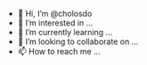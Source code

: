 - 👋 Hi, I’m @cholosdo
- 👀 I’m interested in ...
- 🌱 I’m currently learning ...
- 💞️ I’m looking to collaborate on ...
- 📫 How to reach me ...

<!---
cholosdo/cholosdo is a ✨ special ✨ repository because its `README.md` (this file) appears on your GitHub profile.
You can click the Preview link to take a look at your changes.
--->
